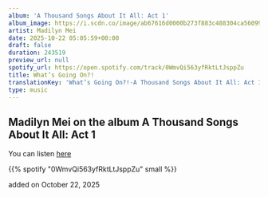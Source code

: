 ```yaml
---
album: 'A Thousand Songs About It All: Act 1'
album_image: https://i.scdn.co/image/ab67616d0000b273f883c488304ca56099ac189e
artist: Madilyn Mei
date: 2025-10-22 05:05:59+00:00
draft: false
duration: 243519
preview_url: null
spotify_url: https://open.spotify.com/track/0WmvQi563yfRktLtJsppZu
title: What’s Going On?!
translationKey: 'What’s Going On?!-A Thousand Songs About It All: Act 1-Madilyn Mei'
type: music
---
```



## Madilyn Mei on the album A Thousand Songs About It All: Act 1

You can listen [here](https://open.spotify.com/track/0WmvQi563yfRktLtJsppZu)

{{% spotify "0WmvQi563yfRktLtJsppZu" small %}}

added on October 22, 2025